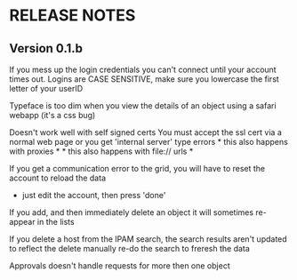 RELEASE NOTES
=============

Version 0.1.b
-------------

If you mess up the login credentials you can't connect until your account
times out. Logins are CASE SENSITIVE, make sure you lowercase the first
letter of your userID

Typeface is too dim when you view the details of an object using a safari
webapp (it's a css bug)

Doesn't work well with self signed certs
    You must accept the ssl cert via a normal web page
    or you get 'internal server' type errors
    * this also happens with proxies *
    * this also happens with file:// urls *

If you get a communication error to the grid, you will
have to reset the account to reload the data
 - just edit the account, then press 'done'

If you add, and then immediately delete an object it
    will sometimes re-appear in the lists

If you delete a host from the IPAM search, the search
results aren't updated to reflect the delete
    manually re-do the search to freresh the data

Approvals doesn't handle requests for more then one object



